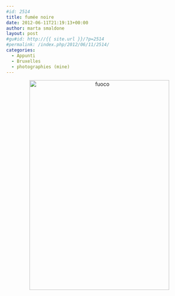 ```yaml
---
#id: 2514
title: fumée noire
date: 2012-06-11T21:19:13+00:00
author: marta smaldone
layout: post
#gu#id: http://{{ site.url }}/?p=2514
#permalink: /index.php/2012/06/11/2514/
categories:
  - Appunti
  - Bruxelles
  - photographies (mine)
---
```

<p style="text-align: center;">
  <a href="{{ site.url }}/images/uploads/2012/06/fuoco.jpg"><img class="aligncenter wp-image-2519 size-full" title="fuoco" src="{{ site.url }}/images/uploads/2012/06/fuoco.jpg" width="378" height="567" srcset="{{ site.url }}/images/uploads/2012/06/fuoco.jpg 378w, {{ site.url }}/images/uploads/2012/06/fuoco-200x300.jpg 200w" sizes="(max-width: 378px) 100vw, 378px" /></a>
</p>